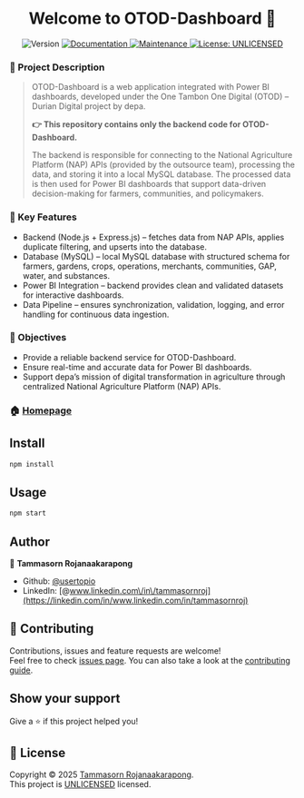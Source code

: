 <h1 align="center">Welcome to OTOD-Dashboard 👋</h1>

<p align="center">
  <img alt="Version" src="https://img.shields.io/badge/version-2.1.0-blue.svg?cacheSeconds=2592000" />
  <a href="https://github.com/usertopio/otod-durian-lab1#readme" target="_blank">
    <img alt="Documentation" src="https://img.shields.io/badge/documentation-yes-brightgreen.svg" />
  </a>
  <a href="https://github.com/usertopio/otod-durian-lab1/graphs/commit-activity" target="_blank">
    <img alt="Maintenance" src="https://img.shields.io/badge/Maintained%3F-yes-green.svg" />
  </a>
  <a href="https://github.com/usertopio/otod-durian-lab1/blob/main/LICENSE" target="_blank">
    <img alt="License: UNLICENSED" src="https://img.shields.io/badge/license-UNLICENSED-lightgrey.svg" />
  </a>
</p>

### 📌 Project Description
> OTOD-Dashboard is a web application integrated with Power BI dashboards, developed under the One Tambon One Digital (OTOD) – Durian Digital project by depa.  
>  
> **👉 This repository contains only the backend code for OTOD-Dashboard.**  
>  
> The backend is responsible for connecting to the National Agriculture Platform (NAP) APIs (provided by the outsource team), processing the data, and storing it into a local MySQL database. The processed data is then used for Power BI dashboards that support data-driven decision-making for farmers, communities, and policymakers.

### 📌 Key Features
- Backend (Node.js + Express.js) – fetches data from NAP APIs, applies duplicate filtering, and upserts into the database.
- Database (MySQL) – local MySQL database with structured schema for farmers, gardens, crops, operations, merchants, communities, GAP, water, and substances.
- Power BI Integration – backend provides clean and validated datasets for interactive dashboards.
- Data Pipeline – ensures synchronization, validation, logging, and error handling for continuous data ingestion.

### 🎯 Objectives
- Provide a reliable backend service for OTOD-Dashboard.
- Ensure real-time and accurate data for Power BI dashboards.
- Support depa’s mission of digital transformation in agriculture through centralized National Agriculture Platform (NAP) APIs.

### 🏠 [Homepage](https://github.com/usertopio/otod-durian-lab1)

## Install

```sh
npm install
```

## Usage

```sh
npm start
```

## Author

👤 **Tammasorn Rojanaakarapong**

- Github: [@usertopio](https://github.com/usertopio)
- LinkedIn: [@www.linkedin.com\/in\/tammasornroj](https://linkedin.com/in/www.linkedin.com/in/tammasornroj)

## 🤝 Contributing

Contributions, issues and feature requests are welcome!<br />Feel free to check [issues page](https://github.com/usertopio/otod-durian-lab1/issues). You can also take a look at the [contributing guide](https://github.com/usertopio/otod-durian-lab1/blob/master/CONTRIBUTING.md).

## Show your support

Give a ⭐️ if this project helped you!

## 📝 License

Copyright © 2025 [Tammasorn Rojanaakarapong](https://github.com/usertopio).<br />
This project is [UNLICENSED](https://github.com/usertopio/otod-durian-lab1/blob/master/LICENSE) licensed.
